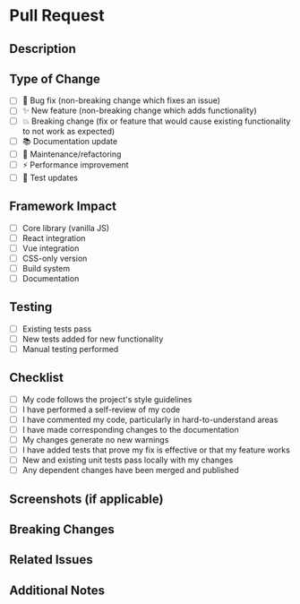 # Pull Request

## Description
<!-- Provide a brief description of the changes in this PR -->

## Type of Change
<!-- Mark the relevant option with an "x" -->
- [ ] 🐛 Bug fix (non-breaking change which fixes an issue)
- [ ] ✨ New feature (non-breaking change which adds functionality)
- [ ] 💥 Breaking change (fix or feature that would cause existing functionality to not work as expected)
- [ ] 📚 Documentation update
- [ ] 🔧 Maintenance/refactoring
- [ ] ⚡ Performance improvement
- [ ] 🧪 Test updates

## Framework Impact
<!-- Mark all that apply with an "x" -->
- [ ] Core library (vanilla JS)
- [ ] React integration
- [ ] Vue integration
- [ ] CSS-only version
- [ ] Build system
- [ ] Documentation

## Testing
<!-- Describe the tests that you ran to verify your changes -->
- [ ] Existing tests pass
- [ ] New tests added for new functionality
- [ ] Manual testing performed

## Checklist
<!-- Mark completed items with an "x" -->
- [ ] My code follows the project's style guidelines
- [ ] I have performed a self-review of my code
- [ ] I have commented my code, particularly in hard-to-understand areas
- [ ] I have made corresponding changes to the documentation
- [ ] My changes generate no new warnings
- [ ] I have added tests that prove my fix is effective or that my feature works
- [ ] New and existing unit tests pass locally with my changes
- [ ] Any dependent changes have been merged and published

## Screenshots (if applicable)
<!-- Add screenshots to help explain your changes -->

## Breaking Changes
<!-- If this is a breaking change, describe what breaks and how users should migrate -->

## Related Issues
<!-- Link any related issues using "Fixes #123" or "Relates to #456" -->

## Additional Notes
<!-- Add any additional notes for reviewers -->